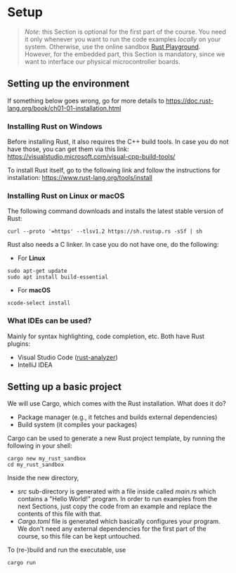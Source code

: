 # Setup

> *Note*: this Section is optional for the first part of the course. You need it only whenever you want to run the code examples *locally* on your system. Otherwise, use the online sandbox [Rust Playground](https://play.rust-lang.org/).
> However, for the embedded part, this Section is mandatory, since we want to interface our physical microcontroller boards.

## Setting up the environment
If something below goes wrong, go for more details to <https://doc.rust-lang.org/book/ch01-01-installation.html>

### Installing Rust on Windows
Before installing Rust, it also requires the C++ build tools. In case you do not have those, you can get them via this link: <https://visualstudio.microsoft.com/visual-cpp-build-tools/>

To install Rust itself, go to the following link and follow the instructions for installation: <https://www.rust-lang.org/tools/install>

### Installing Rust on Linux or macOS
The following command downloads and installs the latest stable version of Rust:
```shell
curl --proto '=https' --tlsv1.2 https://sh.rustup.rs -sSf | sh
```
Rust also needs a C linker. In case you do not have one, do the following:
+ For **Linux**
```shell
sudo apt-get update
sudo apt install build-essential
```
+ For **macOS**
```shell
xcode-select install
```

### What IDEs can be used?
Mainly for syntax highlighting, code completion, etc. Both have Rust plugins:
+ Visual Studio Code ([rust-analyzer](https://marketplace.visualstudio.com/items?itemName=rust-lang.rust-analyzer))
+ IntelliJ IDEA

## Setting up a basic project
We will use Cargo, which comes with the Rust installation. What does it do?
+ Package manager (e.g., it fetches and builds external dependencies)
+ Build system (it compiles your packages)

Cargo can be used to generate a new Rust project template, by running the following in your shell:
```shell
cargo new my_rust_sandbox
cd my_rust_sandbox
```

Inside the new directory,
+ _src_ sub-directory is generated with a file inside called _main.rs_ which contains a "Hello World!" program. In order to run examples from the next Sections, just copy the code from an example and replace the contents of this file with that.
+ _Cargo.toml_ file is generated which basically configures your program. We don't need any external dependencies for the first part of the course, so this file can be kept untouched.

To (re-)build and run the executable, use
```shell
cargo run
```

